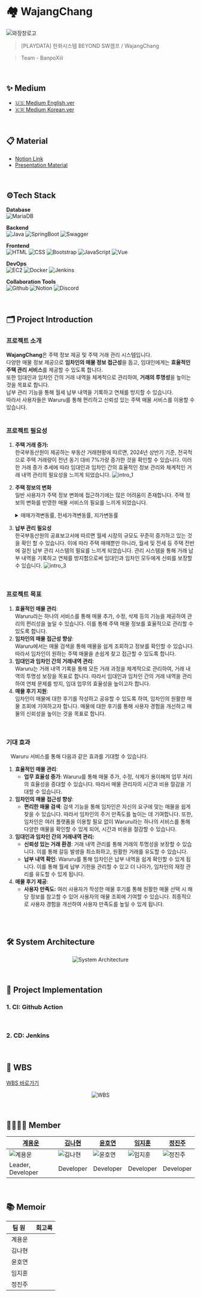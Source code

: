 # 🏘️ WajangChang
![와장창로고](https://github.com/user-attachments/assets/5f26acca-3607-4005-94a8-e525f2d014b3)

> [PLAYDATA] 한화시스템 BEYOND SW캠프 / WajangChang

> Team - BanpoXiii
<br>

## ✨ Medium

- [🇺🇸 Medium English.ver]() <br>
- [🇰🇷 Medium Korean.ver]()
<br>

## 📋 Material

- [Notion Link](https://charming-hospital-33d.notion.site/WajangChang-0a23460c144f4286b2c971066f71b1ae)
- [Presentation Material]()
<br>

## ⚙Tech Stack

<p><strong> Database <br></strong>
<img alt="MariaDB" src="https://img.shields.io/badge/mariadb-003545?style=for-the-badge&logo=mariadb&logoColor=white"/>
</p>
<p><strong> Backend <br></strong>
<img alt="Java" src="https://img.shields.io/badge/Java-ED8B00?style=for-the-badge&logo=openjdk&logoColor=white"/>
<img alt="SpringBoot" src="https://img.shields.io/badge/Spring Boot-6DB33F?style=for-the-badge&logo=springboot&logoColor=FFFFFF"/>
<img alt="Swagger" src="https://img.shields.io/badge/Swagger-85EA2D?style=for-the-badge&logo=Swagger&logoColor=black"/>
</p>
<p><strong> Frontend <br></strong>
<img alt="HTML" src="https://img.shields.io/badge/html5-E34F26?style=for-the-badge&logo=html5&logoColor=white"> 
<img alt="CSS" src="https://img.shields.io/badge/css-1572B6?style=for-the-badge&logo=css3&logoColor=white"> 
<img alt="Bootstrap" src="https://img.shields.io/badge/bootstrap-7952B3?style=for-the-badge&logo=bootstrap&logoColor=white">
<img alt="JavaScript" src="https://img.shields.io/badge/javascript-F7DF1E?style=for-the-badge&logo=javascript&logoColor=black"> 
<img alt="Vue" src="https://img.shields.io/badge/vue.js-4FC08D?style=for-the-badge&logo=vue.js&logoColor=white">
</p>
<p><strong> DevOps <br></strong>
<img alt="EC2" src="https://img.shields.io/badge/Amazon%20EC2-FF9900?style=for-the-badge&logo=amazon-ec2&logoColor=white"/>
<img alt="Docker" src ="https://img.shields.io/badge/Docker-2496ED.svg?&style=for-the-badge&logo=Docker&logoColor=white"/>
<img alt="Jenkins" src="https://img.shields.io/badge/Jenkins-D24939?style=for-the-badge&logo=jenkins&logoColor=white"/>
</p>
<p><strong> Collaboration Tools <br></strong>
<img alt="Github" src="https://img.shields.io/badge/github-%23121011.svg?style=for-the-badge&logo=github&logoColor=white">
<img alt="Notion" src="https://img.shields.io/badge/Notion-%23000000.svg?style=for-the-badge&logo=notion&logoColor=white">
<img alt="Discord" src="https://img.shields.io/badge/Discord-%235865F2.svg?style=for-the-badge&logo=discord&logoColor=white">
</p>
<br>

## 🗂️ Project Introduction

### 프로젝트 소개

**WajangChang**은 주택 정보 제공 및 주택 거래 관리 시스템입니다.<br>
다양한 매물 정보 제공으로 **임차인의 매물 정보 접근성**을 돕고, 임대인에게는 **효율적인 주택 관리 서비스**를 제공할 수 있도록 합니다.<br>
또한 임대인과 임차인 간의 거래 내역을 체계적으로 관리하여, **거래의 투명성**을 높이는 것을 목표로 합니다. <br>
납부 관리 기능을 통해 월세 납부 내역을 기록하고 연체를 방지할 수 있습니다. <br>
따라서 사용자들은 Waruru를 통해 편리하고 신뢰성 있는 주택 매물 서비스를 이용할 수 있습니다.
<br>
&nbsp;&nbsp;

### 프로젝트 필요성
1. **주택 거래 증가:** <br>
한국부동산원이 제공하는 부동산 거래현황에 따르면, 2024년 상반기 기준, 전국적으로 주택 거래량이 전년 동기 대비 7%가량 증가한 것을 확인할 수 있습니다. 이러한 거래 증가 추세에 따라 임대인과 임차인 간의 효율적인 정보 관리와 체계적인 거래 내역 관리의 필요성을 느끼게 되었습니다.
![intro_1](https://github.com/user-attachments/assets/faacc4fc-e844-41a3-ae51-e743c24e889d)

3. **주택 정보의 변화** <br>
일반 사용자가 주택 정보 변화에 접근하기에는 많은 어려움이 존재합니다. 주택 정보의 변화를 반영한 매물 서비스의 필요를 느끼게 되었습니다.
&nbsp;&nbsp;<details>
      <summary>매매가격변동률, 전세가격변동률, 지가변동률</summary>
      
    ![intro_2-1](https://github.com/user-attachments/assets/02d843d4-f773-475c-adb1-5fdec9098949)
    
    ![intro_2-2](https://github.com/user-attachments/assets/349fe1bc-49e0-46ae-a3d5-47f0302142e6)

    ![intro_2-3](https://github.com/user-attachments/assets/856af65a-1aec-4166-ab82-462103a15b5c)

        

   </details>


5. **납부 관리 필요성**<br>
한국부동산원의 공표보고서에 따르면 월세 시장의 규모도 꾸준히 증가하고 있는 것을 확인 할 수 있습니다. 이에 따라 주택 매매뿐만 아니라, 월세 및 전세 등 주택 전반에 걸친 납부 관리 시스템의 필요를 느끼게 되었습니다. 관리 시스템을 통해 거래 납부 내역을 기록하고 연체를 방지함으로써 임대인과 임차인 모두에게 신뢰를 보장할 수 있습니다.
![intro_3](https://github.com/user-attachments/assets/dc02b3ba-bc29-4329-9ae6-5f78f5c36c27)


<br>

### 프로젝트 목표
1. **효율적인 매물 관리**:<br>
    Waruru라는 하나의 서비스를 통해 매물 추가, 수정, 삭제 등의 기능을 제공하여 관리의 편리성을 높일 수 있습니다. 이를 통해 주택 매물 정보를 효율적으로 관리할 수 있도록 합니다.    
2. **임차인의 매물 접근성 향상**:<br>
    Waruru에서는 매물 검색을 통해 매물을 쉽게 조회하고 정보를 확인할 수 있습니다. 따라서 임차인이 원하는 주택 매물을 손쉽게 찾고 접근할 수 있도록 합니다.
3. **임대인과 임차인 간의 거래내역 관리**:<br>
    Waruru는 거래 내역 기록을 통해 모든 거래 과정을 체계적으로 관리하여, 거래 내역의 투명성 보장을 목표로 합니다. 따라서 임대인과 임차인 간의 거래 내역을 관리하여 연체 문제를 방지, 임대 업무의 효율성을 높이고자 합니다.
4. **매물 후기 지원**:<br>
    임차인이 매물에 대한 후기를 작성하고 공유할 수 있도록 하여, 임차인의 원활한 매물 조회에 기여하고자 합니다. 매물에 대한 후기를 통해 사용자 경험을 개선하고 매물의 신뢰성을 높이는 것을 목표로 합니다.
<br>

### 기대 효과
&nbsp;&nbsp;
Waruru 서비스를 통해 다음과 같은 효과를 기대할 수 있습니다.

1. **효율적인 매물 관리**:
    - **업무 효율성 증가**: Waruru를 통해 매물 추가, 수정, 삭제가 용이해져 업무 처리의 효율성을 증대할 수 있습니다. 따라서 매물 관리자의 시간과 비용 절감을 기대할 수 있습니다.
2. **임차인의 매물 접근성 향상**:
    - **편리한 매물 검색**: 검색 기능을 통해 임차인은 자신의 요구에 맞는 매물을 쉽게 찾을 수 있습니다. 따라서 임차인의 주거 만족도를 높이는 데 기여합니다.
    또한, 임차인은 여러 플랫폼을 이용할 필요 없이 Waruru라는 하나의 서비스를 통해 다양한 매물을 확인할 수 있게 되어, 시간과 비용을 절감할 수 있습니다.
3. **임대인과 임차인 간의 거래내역 관리:**
    - **신뢰성 있는 거래 환경**: 거래 내역 관리를 통해 거래의 투명성을 보장할 수 있습니다.  이를 통해 갈등 발생을 최소화하고, 원활한 거래를 유도할 수 있습니다.
    - **납부 내역 확인**: Waruru를 통해 임차인은 납부 내역을 쉽게 확인할 수 있게 됩니다. 이를 통해 월세 납부 기한을 관리할 수 있고 더 나아가, 임차인의 재정 관리를 유도할 수 있게 됩니다.
4. **매물 후기 제공**:
    - **사용자 만족도:**  여러 사용자가 작성한 매물 후기를 통해 원활한 매물 선택 시 해당 정보를 참고할 수 있어 사용자의 매물 조회에 기여할 수 있습니다. 최종적으로 사용자 경험을 개선하여 사용자 만족도를 높일 수 있게 됩니다.

<br><br>

## 🛠️ System Architecture

<p align="center">
  <img alt="System Architecture" src="" />
</p>

<br>

## 💾 Project Implementation

### 1. CI: Github Action

<br>

### 2. CD: Jenkins

<br>

## 📆 WBS

[WBS 바로가기]()

<p align="center">
  <img alt="WBS" src="">
</p>
<br>

## 👨‍👩‍👧‍👦 Member

| [계용운](https://github.com/yongun2) | [김나현](https://github.com/NAHYEON0713) | [윤호연](https://github.com/hoyeon96) | [임지훈](https://github.com/limjihoon99) | [정진주](https://github.com/jeongjinjoo) |
| ------------------------------------ | ---------------------------------------- | ------------------------------------- | ---------------------------------------- | ---------------------------------------- |
| ![계용운]()                          | ![김나현]()                              | ![윤호연]()                           | ![임지훈](h)                             | ![정진주]()                              |
| Leader, Developer                    | Developer                                | Developer                             | Developer                                | Developer                                |

<br>

## 📚 Memoir

| &nbsp;&nbsp;팀&nbsp;원&nbsp;&nbsp;&nbsp; | 회고록 |
| :--------------------------------------: | ------ |
|                  계용운                  | &nbsp; |
|                  김나현                  | &nbsp; |
|                  윤호연                  | &nbsp; |
|                  임지훈                  | &nbsp; |
|                  정진주                  | &nbsp; |

<br>
